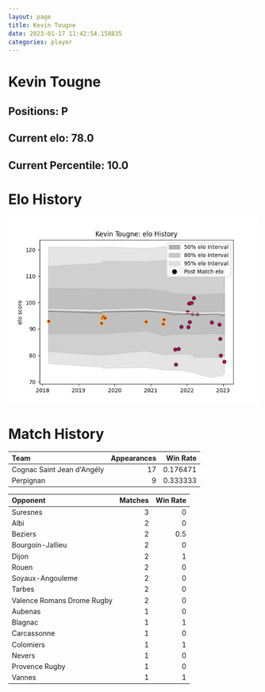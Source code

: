 ```yaml
---  
layout: page  
title: Kevin Tougne  
date: 2023-01-17 11:42:54.158835  
categories: player  
---
```

# Kevin Tougne

## Positions: P

## Current elo: 78.0

## Current Percentile: 10.0

# Elo History


![elo history](history_KevinTougne.png)
# Match History


| Team                       |   Appearances |   Win Rate |
|:---------------------------|--------------:|-----------:|
| Cognac Saint Jean d'Angély |            17 |   0.176471 |
| Perpignan                  |             9 |   0.333333 |

| Opponent                   |   Matches |   Win Rate |
|:---------------------------|----------:|-----------:|
| Suresnes                   |         3 |        0   |
| Albi                       |         2 |        0   |
| Beziers                    |         2 |        0.5 |
| Bourgoin-Jallieu           |         2 |        0   |
| Dijon                      |         2 |        1   |
| Rouen                      |         2 |        0   |
| Soyaux-Angouleme           |         2 |        0   |
| Tarbes                     |         2 |        0   |
| Valence Romans Drome Rugby |         2 |        0   |
| Aubenas                    |         1 |        0   |
| Blagnac                    |         1 |        1   |
| Carcassonne                |         1 |        0   |
| Colomiers                  |         1 |        1   |
| Nevers                     |         1 |        0   |
| Provence Rugby             |         1 |        0   |
| Vannes                     |         1 |        1   |